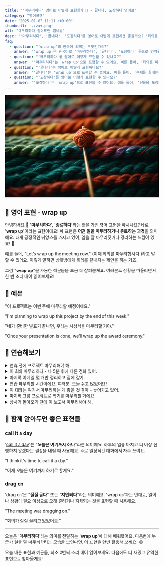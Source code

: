 ```yaml
---
title: "'마무리하다' 영어로 어떻게 표현할까 🎁 - 끝내다, 포장하다 영어로"
category: "영어표현"
date: "2025-01-07 11:11 +09:00"
thumbnail: "./249.png"
alt: "마무리하다 영어표현 썸네일"
desc: "'마무리하다', '끝내다', '포장하다'를 영어로 어떻게 표현하면 좋을까요? '회의를 마무리하자', '숙제를 끝내는 데 한 시간이 걸렸어', '선물을 포장해 줄게' 등을 영어로 표현하는 법을 배워봅시다. 다양한 예문을 통해서 연습하고 본인의 표현으로 만들어 보세요."
faq:
  - question: "'wrap up'의 한국어 의미는 무엇인가요?"
    answer: "'wrap up'은 한국어로 '마무리하다', '끝내다', '포장하다' 등으로 번역될 수 있어요."
  - question: "'마무리하다'를 영어로 어떻게 표현할 수 있나요?"
    answer: "'마무리하다'는 'wrap up'으로 표현할 수 있어요. 예를 들어, '회의를 마무리하자'는 'Let's wrap up the meeting'으로 말할 수 있어요."
  - question: "'끝내다'는 영어로 어떻게 표현하나요?"
    answer: "'끝내다'는 'wrap up'으로 표현할 수 있어요. 예를 들어, '숙제를 끝내는 데 한 시간이 걸렸어'는 'It took me an hour to wrap up my homework'로 말할 수 있어요."
  - question: "'포장하다'를 영어로 어떻게 표현할 수 있나요?"
    answer: "'포장하다'는 'wrap up'으로 표현할 수 있어요. 예를 들어, '선물을 포장해 줄게'는 'I'll wrap up the gift for you'로 표현할 수 있어요."
---
```


![알록달록 매듭](./249-1.jpeg)

## 🌟 영어 표현 - wrap up

안녕하세요 👋 '**마무리하다**', '**종료하다**'라는 뜻을 가진 영어 표현을 아시나요? 바로 '**wrap up**'이라는 표현이에요! 이 표현은 **어떤 일을 마무리하거나 종료하는 과정**을 의미해요. 대개 긍정적인 뉘앙스를 가지고 있어, 일을 잘 마무리짓거나 정리하는 느낌이 있죠! 🎉

예를 들어, "Let’s wrap up the meeting now." (이제 회의를 마무리합시다.)라고 말할 수 있어요. 이렇게 말하면 상대방에게 회의를 끝내자는 제안을 하는 거죠.

그럼 "**wrap up**"을 사용한 예문들을 조금 더 살펴볼게요. 여러분도 상황을 떠올리면서 한 번 소리 내어 읽어보세요!

<div 
  data-inline-banner="🎉 새해에는 스픽 AI와 함께 영어 공부하자" 
  data-inline-banner-subtext="설날 특별 할인으로 60%할인 + 추가 7만원 할인! (~2/3)" 
  data-inline-banner-link="https://app.usespeak.com/kr-ko/sale/kr-affiliate-special/?ref=engple-inline"
  data-inline-banner-caption="해당 링크를 통해 구매시 일정액의 수수료를 지급받습니다.">
</div>

## 📖 예문

"이 프로젝트는 이번 주에 마무리할 예정이에요."

"I'm planning to wrap up this project by the end of this week."

"네가 준비한 발표가 끝나면, 우리는 시상식을 마무리할 거야."

"Once your presentation is done, we'll wrap up the award ceremony."

## 💬 연습해보기

<details>
<summary>연휴 전에 프로젝트 마무리해야 해.</summary>
<span>We need to wrap up the project before the holidays.</span>
</details>

<details>
<summary>이 회의 마무리하자 - 나 5분 후에 다른 전화 있어.</summary>
<span>Let's wrap up this meeting - I've got another call in five minutes.</span>
</details>

<details>
<summary>마지막 이메일 몇 개만 정리하고 집에 갈게.</summary>
<span>I'm just gonna wrap up these last few emails and head home.</span>
</details>

<details>
<summary>연습 마무리할 시간이에요, 여러분. 오늘 수고 많았어요!</summary>
<span>Time to wrap up practice, guys. Great work today!</span>
</details>

<details>
<summary>이 대화는 여기서 마무리하는 게 좋을 것 같아 - 늦어지고 있어.</summary>
<span>We should probably wrap up this conversation - it's getting late.</span>
</details>

<details>
<summary>마지막 그룹 프로젝트로 학기를 마무리할 거에요.</summary>
<span>We're wrapping up the semester with a final group project.</span>
</details>

<details>
<summary>상사가 돌아오기 전에 이 보고서 마무리해야 해.</summary>
<span>I need to wrap up this report before my boss gets back.</span>
</details>

## 🤝 함께 알아두면 좋은 표현들

### call it a day

'[call it a day](/blog/vocab-1/037.call-it-a-day/)'는 "**오늘은 여기까지 하다**"라는 의미예요. 하루의 일을 마치고 더 이상 진행하지 않겠다는 결정을 내릴 때 사용해요. 주로 일상적인 대화에서 자주 쓰여요.

"I think it's time to call it a day."

"이제 오늘은 여기까지 하기로 할게요."

### drag on

'drag on'은 "**질질 끌다**" 또는 "**지연되다**"라는 의미예요. 'wrap up'과는 반대로, 일이나 상황이 필요 이상으로 오래 걸리거나 지체되는 것을 표현할 때 사용해요.

"The meeting was dragging on."

"회의가 질질 끌리고 있었어요."

---

오늘은 '**마무리하다**'라는 의미를 전달하는 '**wrap up**'에 대해 배워봤어요. 다음번에 누군가 일을 잘 마무리하려는 모습을 보인다면, 이 표현을 한번 활용해 보세요. 😊

오늘 배운 표현과 예문들, 최소 3번씩 소리 내어 읽어보세요. 다음에도 더 재밌고 유익한 표현으로 찾아올게요!
